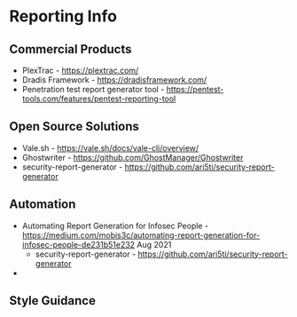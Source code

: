 # Reporting Info



## Commercial Products

  - PlexTrac - https://plextrac.com/
  - Dradis Framework - https://dradisframework.com/
  - Penetration test report generator tool - https://pentest-tools.com/features/pentest-reporting-tool

## Open Source Solutions

  - Vale.sh - https://vale.sh/docs/vale-cli/overview/
  - Ghostwriter - https://github.com/GhostManager/Ghostwriter
  - security-report-generator - https://github.com/ari5ti/security-report-generator

## Automation
  
  - Automating Report Generation for Infosec People - https://medium.com/mobis3c/automating-report-generation-for-infosec-people-de231b51e232 Aug 2021
    - security-report-generator - https://github.com/ari5ti/security-report-generator
  - 

## Style Guidance


